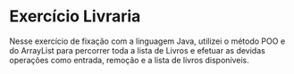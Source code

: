 # Exercício Livraria
Nesse exercício de fixação com a linguagem Java, utilizei o método POO e do ArrayList para percorrer toda a lista de Livros e efetuar as devidas operações como entrada, remoção e a lista de livros disponíveis.
